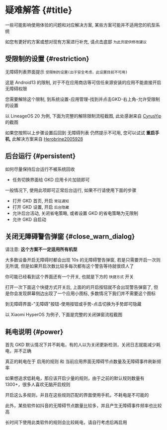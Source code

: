 # 疑难解答 {#title}

一些可能影响使用体验的问题和对应解决方案, 某些方案可能并不适用您的机型系统

如您有更好的方案或想对现有方案进行补充, 请点击底部 `为此页提供修改建议`

## 受限制的设置 {#restriction}

无障碍列表界面提示 `受限制的设置(出于安全考虑，此设置目前不可用)`

这是 Android13 的限制, 对于不在应用商店等可信任来源安装的应用不能直接开启无障碍权限

您需要解除这个限制, 到系统设置-应用管理-找到并点击GKD-右上角-允许受限制的设置

以 LineageOS 20 为例, 下面为完整的解除限制流程截图, 此处感谢来自 [CyrusYip](https://github.com/gkd-kit/docs/issues/2) 的截图

<ImageTable :images="[['0013.png', '0014.png', '0015.png', '0016.png'], ['0017.png', '0018.png']]" />

如果您按照以上步骤设置后回到 无障碍列表 仍然提示不可用, 您可以试试 **重启手机**, 此解决方案来自 [Herobrine2005928](https://github.com/orgs/gkd-kit/discussions/433#discussioncomment-8899920)

## 后台运行 {#persistent}

如何尽量保持后台运行不被系统回收

- 任务切换界面给 GKD 应用卡片加锁即可

一般情况下, 使用此项即可正常后台运行, 如果不行请使用下面的步骤

- 打开 GKD 首页, 开启 `常驻通知`
- 打开 GKD 设置, 开启 `后台隐藏`
- 允许后台活动, 关闭省电策略, 或者设置 GKD 的省电策略为无限制
- 允许 GKD 自启动

## 关闭无障碍警告弹窗 {#close_warn_dialog}

请注意: **这个方案不一定适用所有机型**

大多数设备开启无障碍时都会出现 10s 的无障碍警告弹窗, 若是只需要开启一次则无所谓, 但是如果开启次数比较多每次都有这个警告等待就很烦人了

<ImageTable :images="[['0004.png', '0005.png']]" />

你可能已经看到这个界面还有一个开关, 也就是下方的 `快捷方式` 开关

打开一次下面这个快捷方式开关后, 上面的的开启按钮就不会出现警告弹窗了, 但是你会发现屏幕侧边出现了一个应用小图标, 多数情况下我们并不需要这个图标

到无障碍界面-"无障碍"按钮-使用按钮或手势-点击切换为手势即可隐藏

以 Xiaomi HyperOS 为例子, 下面是完整的关闭弹窗流程截图

<ImageTable :images="[['0009.png', '0010.png', '0011.png', '0012.png']]" />

## 耗电说明 {#power}

首先 GKD 默认情况下并不耗电，有的人以为关闭更新检测，关闭日志就能减少耗电，并不正确

真正的耗电在于 启用的规则 和 当前应用界面无障碍节点数量及无障碍事件刷新频率

如果想追求低耗电，那应该开启少量的规则，由于之前的默认规则数量有 1300+，很多人喜欢无脑开启规则

开启这么多规则，并且在这些规则匹配的界面使用手机，不耗电是不可能的

此外，某些软件如抖音的无障碍节点数量比较多，并且产生无障碍事件频率也比较高

长时间下使用此类软件的规则会比较耗电，请自行考虑后再启用

